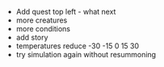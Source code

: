 - Add quest top left - what next
- more creatures
- more conditions
- add story
- temperatures reduce -30 -15 0 15 30
- try simulation again without resummoning
